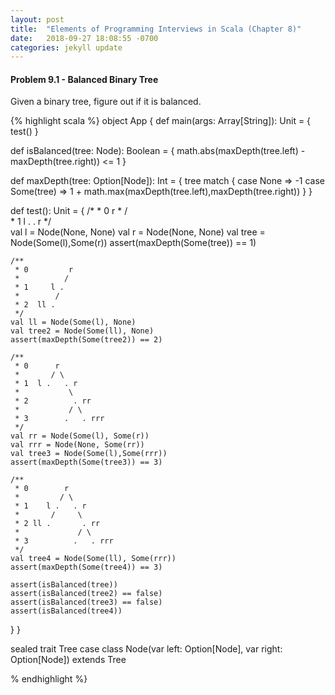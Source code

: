 ```yaml
---
layout: post
title:  "Elements of Programming Interviews in Scala (Chapter 8)"
date:   2018-09-27 18:08:55 -0700
categories: jekyll update
--- 
```


#### Problem 9.1 - Balanced Binary Tree

Given a binary tree, figure out if it is balanced. 

{% highlight scala %}
object App {
  def main(args: Array[String]): Unit = {
    test()
  }

  def isBalanced(tree: Node): Boolean = {
    math.abs(maxDepth(tree.left) - maxDepth(tree.right)) <= 1
  }

  def maxDepth(tree: Option[Node]): Int = {
    tree match {
      case None => -1 
      case Some(tree) => 1 + math.max(maxDepth(tree.left),maxDepth(tree.right))
    } 
  }
 
  def test(): Unit = {
    /*
     * 0     r 
     *      / \
     * 1 l .   . r
     */     
    val l = Node(None, None) 
    val r = Node(None, None)
    val tree = Node(Some(l),Some(r))
    assert(maxDepth(Some(tree)) == 1) 

    /**
     * 0         r
     *          /
     * 1     l . 
     *        /
     * 2  ll .        
     */
    val ll = Node(Some(l), None)
    val tree2 = Node(Some(ll), None) 
    assert(maxDepth(Some(tree2)) == 2)

    /**
     * 0      r 
     *       / \ 
     * 1  l .   . r
     *           \ 
     * 2          . rr
     *           / \
     * 3        .   . rrr
     */ 
    val rr = Node(Some(l), Some(r))
    val rrr = Node(None, Some(rr))
    val tree3 = Node(Some(l),Some(rrr))
    assert(maxDepth(Some(tree3)) == 3)

    /**
     * 0        r 
     *         / \ 
     * 1    l .   . r
     *       /     \ 
     * 2 ll .       . rr
     *             / \
     * 3          .   . rrr
     */ 
    val tree4 = Node(Some(ll), Some(rrr))
    assert(maxDepth(Some(tree4)) == 3)

    assert(isBalanced(tree))
    assert(isBalanced(tree2) == false)
    assert(isBalanced(tree3) == false)
    assert(isBalanced(tree4))
  }
}

sealed trait Tree
case class Node(var left: Option[Node], var right: Option[Node]) extends Tree

% endhighlight %}

